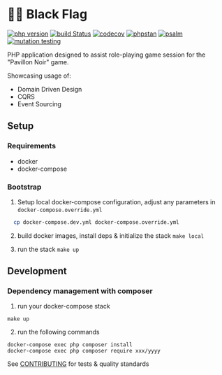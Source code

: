 # :pirate_flag: Black Flag

[![php version](https://img.shields.io/badge/php-v8.0-blue?style=flat&logo=php)](php/composer.json#L6)
[![build Status](https://github.com/ludofleury/blackflag/workflows/ci/badge.svg?branch=main)](https://github.com/ludofleury/blackflag/actions)
[![codecov](https://codecov.io/gh/ludofleury/blackflag/branch/main/graph/badge.svg?token=u7d7nhlwb8)](https://codecov.io/gh/ludofleury/blackflag)
[![phpstan](https://img.shields.io/badge/phpstan-level%208-brightgreen.svg?style=flat)](CONTRIBUTING.md#phpstan)
[![psalm](https://img.shields.io/badge/psalm-level%202-brightgreen.svg?style=flat)](CONTRIBUTING.md#psalm)
[![mutation testing](https://img.shields.io/endpoint?style=flat&url=https%3A%2F%2Fbadge-api.stryker-mutator.io%2Fgithub.com%2Fludofleury%2Fblackflag%2Fmain)](https://dashboard.stryker-mutator.io/reports/github.com/ludofleury/blackflag/main)

PHP application designed to assist role-playing game session for the "Pavillon Noir" game.

Showcasing usage of:

  - Domain Driven Design
  - CQRS
  - Event Sourcing

## Setup

### Requirements

- docker
- docker-compose

### Bootstrap

1. Setup local docker-compose configuration, adjust any parameters in `docker-compose.override.yml`

```bash
  cp docker-compose.dev.yml docker-compose.override.yml
```

2. build docker images, install deps & initialize the stack `make local`

3. run the stack `make up`


## Development
### Dependency management with composer

1. run your docker-compose stack

```
make up
```

2. run the following commands

```
docker-compose exec php composer install
docker-compose exec php composer require xxx/yyyy
```

See [CONTRIBUTING](CONTRIBUTING.md) for tests & quality standards

